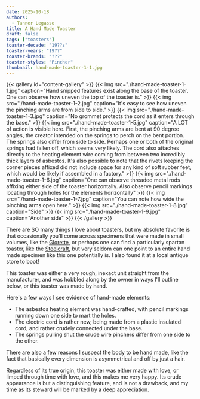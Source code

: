 ```yaml
---
date: 2025-10-18
authors:
  - Tanner Legasse
title: A Hand Made Toaster
draft: false
tags: ["toasters"]
toaster-decade: "19??s"
toaster-years: "19??"
toaster-brands: "???"
toaster-styles: "Pincher"
thumbnail: hand-made-toaster-1-1.jpg
---
```

{{< gallery id="content-gallery" >}}
  {{< img src="./hand-made-toaster-1-1.jpg" caption="Hand snipped features exist along the base of the toaster. One can observe how uneven the top of the toaster is." >}}
  {{< img src="./hand-made-toaster-1-2.jpg" caption="It's easy to see how uneven the pinching arms are from side to side." >}}
  {{< img src="./hand-made-toaster-1-3.jpg" caption="No grommet protects the cord as it enters through the base." >}}
  {{< img src="./hand-made-toaster-1-5.jpg" caption="A LOT of action is visible here. First, the pinching arms are bent at 90 degree angles, the creator intended on the springs to perch on the bent portion. The springs also differ from side to side. Perhaps one or both of the original springs had fallen off, which seems very likely. The cord also attaches directly to the heating element wire coming from between two incredibly thick layers of asbestos. It's also possible to note that the rivets keeping the corner pieces affixed did not include space for any kind of soft rubber feet, which would be likely if assembled in a factory." >}}
  {{< img src="./hand-made-toaster-1-6.jpg" caption="One can observe threaded metal rods affixing either side of the toaster horizontally. Also observe pencil markings locating through holes for the elements horizontally" >}}
  {{< img src="./hand-made-toaster-1-7.jpg" caption="You can note how wide the pinching arms open here." >}}
  {{< img src="./hand-made-toaster-1-8.jpg" caption="Side" >}}
  {{< img src="./hand-made-toaster-1-9.jpg" caption="Another side" >}}
{{< /gallery >}}

There are SO many things I love about toasters, but my absolute favorite is that occasionally you'll come across specimens that were made in small volumes, like the [Glorette](/toasters/glorette/), or perhaps one can find a particularly spartan toaster, like the [Steelcraft](/toasters/steelcraft-toaster/), but very seldom can one point to an entire hand made specimen like this one potentially is. I also found it at a local antique store to boot!


This toaster was either a very rough, inexact unit straight from the manufacturer, and was hobbled along by the owner in ways I'll outline below, or this toaster was made by hand.


Here's a few ways I see evidence of hand-made elements:
- The asbestos heating element was hand-crafted, with pencil markings running down one side to mart the holes.
- The electric cord is rather new, being made from a plastic insulated cord, and rather crudely connected under the base.
- The springs pulling shut the crude wire pinchers differ from one side to the other.


There are also a few reasons I suspect the body to be hand made, like the fact that basically every dimension is asymmetrical and off by just a hair.


Regardless of its true origin, this toaster was either made with love, or limped through time with love, and this makes me very happy. Its crude appearance is but a distinguishing feature, and is not a drawback, and my time as its steward will be marked by a deep appreciation.
